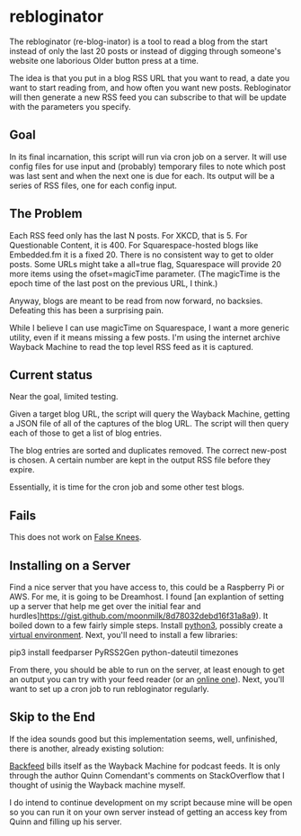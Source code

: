 # rebloginator
The rebloginator (re-blog-inator) is a tool to read a blog from the start instead of only the last 20 posts or instead of digging through someone's website one laborious Older button press at a time.

The idea is that you put in a blog RSS URL that you want to read, a date you want to start reading from, and how often you want new posts. Rebloginator will then generate a new RSS feed you can subscribe to that will be update with the parameters you specify.

## Goal ##
In its final incarnation, this script will run via cron job on a server. It will use config files for use input and (probably) temporary files to note which post was last sent and when the next one is due for each. Its output will be a series of RSS files, one for each config input. 

## The Problem ##
Each RSS feed only has the last N posts. For XKCD, that is 5. For Questionable Content, it is 400. For Squarespace-hosted blogs like Embedded.fm it is a fixed 20. There is no consistent way to get to older posts. Some URLs might take a all=true flag, Squarespace will provide 20 more items using the ofset=magicTime parameter. (The magicTime is the epoch time of the last post on the previous URL, I think.)

Anyway, blogs are meant to be read from now forward, no backsies. Defeating this has been a surprising pain.

While I believe I can use magicTime on Squarespace, I want a more generic utility, even if it means missing a few posts. I'm using the internet archive Wayback Machine to read the top level RSS feed as it is captured.

## Current status ##
Near the goal, limited testing.

Given a target blog URL, the script will query the Wayback Machine, getting a JSON file of all of the captures of the blog URL. The script will then query each of those to get a list of blog entries. 

The blog entries are sorted and duplicates removed. The correct new-post is chosen. A certain number are kept in the output RSS file before they expire.

Essentially, it is time for the cron job and some other test blogs.

## Fails ##
This does not work on [False Knees](http://falseknees.com/334.html).

## Installing on a Server ##

Find a nice server that you have access to, this could be a Raspberry Pi or AWS. For me, it is going to be Dreamhost. I found [an explantion of setting up a server that help me get over the initial fear and hurdles]https://gist.github.com/moonmilk/8d78032debd16f31a8a9). It boiled down to a few fairly simple steps. Install [python3](https://help.dreamhost.com/hc/en-us/articles/115000702772-Installing-a-custom-version-of-Python-3), possibly create a [virtual environment](https://help.dreamhost.com/hc/en-us/articles/115000695551-Installing-and-using-virtualenv-using-Python-3). Next, you'll need to install a few libraries:

pip3 install feedparser PyRSS2Gen python-dateutil timezones

From there, you should be able to run on the server, at least enough to get an output you can try with your feed reader (or an [online one](http://www.feedbucket.com/)). Next, you'll want to set up a cron job to run rebloginator regularly.

## Skip to the End ##
If the idea sounds good but this implementation seems, well, unfinished, there is another, already existing solution:

[Backfeed](http://backfeed.strangecode.com/) bills itself as the Wayback Machine for podcast feeds. It is only through the author Quinn Comendant's comments on StackOverflow that I thought of usinig the Wayback machine myself.

I do intend to continue development on my script because mine will be open so you can run it on your own server instead of getting an access key from Quinn and filling up his server.